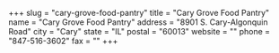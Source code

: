 +++
slug = "cary-grove-food-pantry"
title = "Cary Grove Food Pantry"
name = "Cary Grove Food Pantry"
address = "8901 S. Cary-Algonquin Road"
city = "Cary"
state = "IL"
postal = "60013"
website = ""
phone = "847-516-3602"
fax = ""
+++
